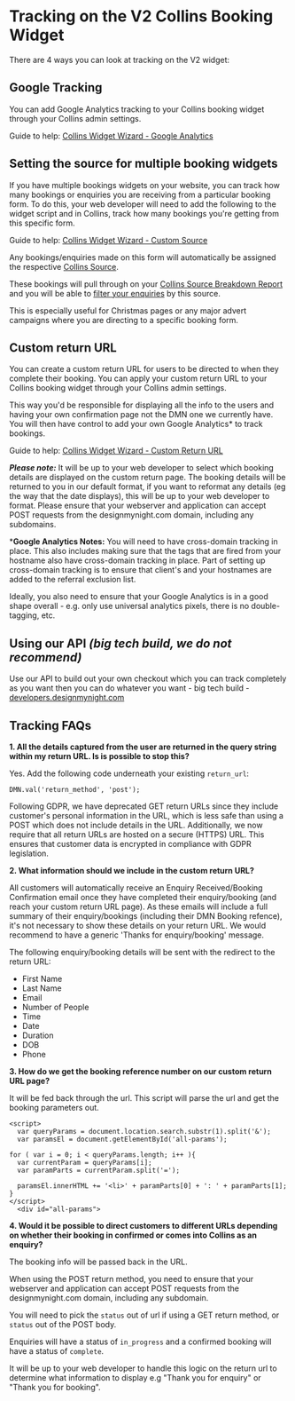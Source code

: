 # Tracking on the V2 Collins Booking Widget

There are 4 ways you can look at tracking on the V2 widget:

## Google Tracking

You can add Google Analytics tracking to your Collins booking widget through your Collins admin settings.

Guide to help: [Collins Widget Wizard - Google Analytics](https://collins.uservoice.com/knowledgebase/articles/1915753-collins-widget-wizard-google-analytics)

## Setting the source for multiple booking widgets

If you have multiple bookings widgets on your website, you can track how many bookings or enquiries you are receiving from a particular booking form. To do this, your web developer will need to add the following to the widget script and in Collins, track how many bookings you're getting from this specific form. 

Guide to help: [Collins Widget Wizard - Custom Source](https://collins.uservoice.com/knowledgebase/articles/1915744-collins-widget-wizard-custom-source)

Any bookings/enquiries made on this form will automatically be assigned the respective [Collins Source](https://collins.uservoice.com/knowledgebase/articles/478053-within-a-booking-enquiry-tag-a-booking-with-a-so). 

These bookings will pull through on your [Collins Source Breakdown Report](https://collins.uservoice.com/knowledgebase/articles/1135057-reports-source-breakdown) and you will be able to [filter your enquiries](https://collins.uservoice.com/knowledgebase/articles/478049-enquiries-page-filtering-enquiries-bookings) by this source. 

This is especially useful for Christmas pages or any major advert campaigns where you are directing to a specific booking form.

## Custom return URL

You can create a custom return URL for users to be directed to when they complete their booking. You can apply your custom return URL to your Collins booking widget through your Collins admin settings.

This way you'd be responsible for displaying all the info to the users and having your own confirmation page not the DMN one we currently have. You will then have control to add your own Google Analytics* to track bookings. 

Guide to help: [Collins Widget Wizard - Custom Return URL](https://collins.uservoice.com/knowledgebase/articles/1915756-collins-widget-wizard-custom-return-url)


**_Please note:_** It will be up to your web developer to select which booking details are displayed on the custom return page. The booking details will be returned to you in our default format, if you want to reformat any details (eg the way that the date displays), this will be up to your web developer to format. Please ensure that your webserver and application can accept POST requests from the designmynight.com domain, including any subdomains.

***Google Analytics Notes:** You will need to have cross-domain tracking in place. This also includes making sure that the tags that are fired from your hostname also have cross-domain tracking in place. Part of setting up cross-domain tracking is to ensure that client's and your hostnames are added to the referral exclusion list.

Ideally, you also need to ensure that your Google Analytics is in a good shape overall - e.g. only use universal analytics pixels, there is no double-tagging, etc.

##  Using our API _(big tech build, we do not recommend)_

Use our API to build out your own checkout which you can track completely as you want then you can do whatever you want - big tech build - [developers.designmynight.com](http://developers.designmynight.com/)

## Tracking FAQs

**1. All the details captured from the user are returned in the query string within my return URL. Is is possible to stop this?**

Yes. Add the following code underneath your existing `return_url`: 

```
DMN.val('return_method', 'post');
```

Following GDPR, we have deprecated GET return URLs since they include customer's personal information in the URL, which is less safe than using a POST which does not include details in the URL. Additionally, we now require that all return URLs are hosted on a secure (HTTPS) URL. This ensures that customer data is encrypted in compliance with GDPR legislation.

**2. What information should we include in the custom return URL?**

All customers will automatically receive an Enquiry Received/Booking Confirmation email once they have completed their enquiry/booking (and reach your custom return URL page). As these emails will include a full summary of their enquiry/bookings (including their DMN Booking refence), it's not necessary to show these details on your return URL. We would recommend to have a generic 'Thanks for enquiry/booking' message. 

The following enquiry/booking details will be sent with the redirect to the return URL:

* First Name
* Last Name
* Email
* Number of People
* Time
* Date
* Duration
* DOB
* Phone

**3. How do we get the booking reference number on our custom return URL page?**

It will be fed back through the url. This script will parse the url and get the booking parameters out.
 
```
<script>
  var queryParams = document.location.search.substr(1).split('&');
  var paramsEl = document.getElementById('all-params');
 
for ( var i = 0; i < queryParams.length; i++ ){
  var currentParam = queryParams[i];
  var paramParts = currentParam.split('=');
 
  paramsEl.innerHTML += '<li>' + paramParts[0] + ': ' + paramParts[1];
}
</script>
  <div id="all-params">
```

**4. Would it be possible to direct customers to different URLs depending on whether their booking in confirmed or comes into Collins as an enquiry?**

The booking info will be passed back in the URL.

When using the POST return method, you need to ensure that your webserver and application can accept POST requests from the designmynight.com domain, including any subdomain. 

You will need to pick the `status` out of url if using a GET return method, or `status` out of the POST body.

Enquiries will have a status of `in_progress` and a confirmed booking will have a status of `complete`. 

It will be up to your web developer to handle this logic on the return url to determine what information to display e.g "Thank you for enquiry" or "Thank you for booking".
